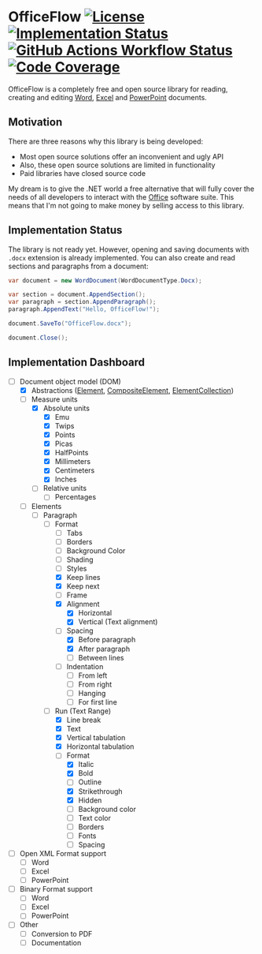 OfficeFlow [![License][badges.license]][links.license] [![Implementation Status][badges.status.umbra]][links.andivionian-status-classifier] [![GitHub Actions Workflow Status][badges.build]][links.workflows] [![Code Coverage][badges.code-coverage]][links.code-coverage]
=
OfficeFlow is a completely free and open source library for reading, creating and editing [Word][links.word], [Excel][links.excel] and [PowerPoint][links.power-point] documents.

Motivation
-
There are three reasons why this library is being developed:
- Most open source solutions offer an inconvenient and ugly API
- Also, these open source solutions are limited in functionality
- Paid libraries have closed source code

My dream is to give the .NET world a free alternative that will fully cover the needs of all developers to interact with the [Office][links.office] software suite. This means that I'm not going to make money by selling access to this library.

Implementation Status
-
The library is not ready yet. However, opening and saving documents with `.docx` extension is already implemented. You can also create and read sections and paragraphs from a document:
```csharp
var document = new WordDocument(WordDocumentType.Docx);

var section = document.AppendSection();
var paragraph = section.AppendParagraph();
paragraph.AppendText("Hello, OfficeFlow!");

document.SaveTo("OfficeFlow.docx");

document.Close();
```

Implementation Dashboard
-
- [ ] Document object model (DOM)
  - [x] Abstractions ([Element][links.dashboard.element], [CompositeElement][links.dashboard.composite-element], [ElementCollection][links.dashboard.element-collection])
  - [ ] Measure units
    - [x] Absolute units 
      - [x] Emu
      - [x] Twips
      - [x] Points
      - [x] Picas
      - [x] HalfPoints
      - [x] Millimeters
      - [x] Centimeters
      - [x] Inches
    - [ ] Relative units
      - [ ] Percentages
  - [ ] Elements
    - [ ] Paragraph
      - [ ] Format
        - [ ] Tabs
        - [ ] Borders
        - [ ] Background Color
        - [ ] Shading
        - [ ] Styles
        - [x] Keep lines
        - [x] Keep next
        - [ ] Frame
        - [x] Alignment
          - [x] Horizontal 
          - [x] Vertical (Text alignment)
        - [ ] Spacing 
          - [x] Before paragraph
          - [x] After paragraph
          - [ ] Between lines
        - [ ] Indentation
          - [ ] From left
          - [ ] From right
          - [ ] Hanging
          - [ ] For first line
      - [ ] Run (Text Range)
        - [x] Line break
        - [x] Text
        - [x] Vertical tabulation
        - [x] Horizontal tabulation
        - [ ] Format
          - [x] Italic
          - [x] Bold
          - [ ] Outline
          - [x] Strikethrough
          - [x] Hidden
          - [ ] Background color
          - [ ] Text color
          - [ ] Borders
          - [ ] Fonts
          - [ ] Spacing 
- [ ] Open XML Format support
  - [ ] Word
  - [ ] Excel
  - [ ] PowerPoint
- [ ] Binary Format support
  - [ ] Word
  - [ ] Excel
  - [ ] PowerPoint
- [ ] Other
  - [ ] Conversion to PDF
  - [ ] Documentation

[badges.license]: https://img.shields.io/github/license/y0ung3r/OfficeFlow
[badges.status.umbra]: https://img.shields.io/badge/status-umbra-red.svg
[badges.build]: https://img.shields.io/github/actions/workflow/status/y0ung3r/OfficeFlow/main.yaml
[badges.code-coverage]: https://img.shields.io/codecov/c/github/y0ung3r/OfficeFlow?token=GEHBFGNYLT&label=code%20coverage
[links.license]: https://github.com/y0ung3r/OfficeFlow/blob/main/LICENSE.md
[links.workflows]: https://github.com/y0ung3r/OfficeFlow/actions
[links.office]: https://en.wikipedia.org/wiki/Microsoft_Office
[links.word]: https://en.wikipedia.org/wiki/Microsoft_Word
[links.excel]: https://en.wikipedia.org/wiki/Microsoft_Excel
[links.power-point]: https://en.wikipedia.org/wiki/Microsoft_PowerPoint
[links.andivionian-status-classifier]: https://andivionian.fornever.me/v1/#status-umbra-
[links.code-coverage]: https://codecov.io/github/y0ung3r/OfficeFlow
[links.dashboard.element]: https://github.com/y0ung3r/OfficeFlow/blob/main/src/Common/OfficeFlow.DocumentObjectModel/Element.cs
[links.dashboard.composite-element]: https://github.com/y0ung3r/OfficeFlow/blob/main/src/Common/OfficeFlow.DocumentObjectModel/CompositeElement.cs
[links.dashboard.element-collection]: https://github.com/y0ung3r/OfficeFlow/blob/main/src/Common/OfficeFlow.DocumentObjectModel/ElementCollection.cs

